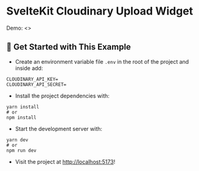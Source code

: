 # SvelteKit Cloudinary Upload Widget

Demo: <>

## 🚀 Get Started with This Example

* Create an environment variable file `.env` in the root of the project and inside add:
```
CLOUDINARY_API_KEY=
CLOUDINARY_API_SECRET=
```

* Install the project dependencies with:

```
yarn install
# or
npm install
```

* Start the development server with:

```
yarn dev
# or
npm run dev
```

* Visit the project at <http://localhost:5173>!
